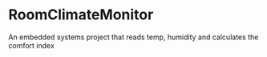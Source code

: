 # RoomClimateMonitor
An embedded systems project that reads temp, humidity and calculates the comfort index
